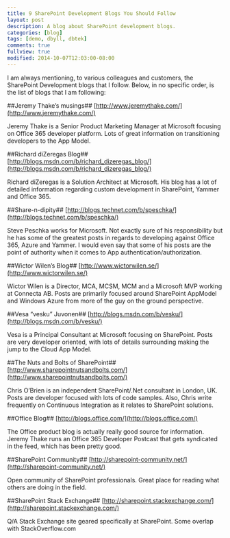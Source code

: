 ```yaml
---
title: 9 SharePoint Development Blogs You Should Follow
layout: post
description: A blog about SharePoint development blogs.
categories: [blog]
tags: [demo, dbyll, dbtek]
comments: true
fullview: true
modified: 2014-10-07T12:03:00-08:00
---
```


I am always mentioning, to various colleagues and customers, the SharePoint Development blogs that I follow. Below, in no specific order, is the list of blogs that I am following:

##Jeremy Thake’s musings##
[http://www.jeremythake.com/](http://www.jeremythake.com/)

Jeremy Thake is a Senior Product Marketing Manager at Microsoft focusing on Office 365 developer platform. Lots of great information on transitioning developers to the App Model.

##Richard diZeregas Blog##
[http://blogs.msdn.com/b/richard_dizeregas_blog/](http://blogs.msdn.com/b/richard_dizeregas_blog/)

Richard diZeregas is a Solution Architect at Microsoft. His blog has a lot of detailed information regarding custom development in SharePoint, Yammer and Office 365.

##Share-n-dipity##
[http://blogs.technet.com/b/speschka/](http://blogs.technet.com/b/speschka/)

Steve Peschka works for Microsoft. Not exactly sure of his responsibility but he has some of the greatest posts in regards to developing against Office 365, Azure and Yammer. I would even say that some of his posts are the point of authority when it comes to App authentication/authorization.

##Wictor Wilen’s Blog##
[http://www.wictorwilen.se/](http://www.wictorwilen.se/)

Wictor Wilen is a Director, MCA, MCSM, MCM and a Microsoft MVP working at Connecta AB. Posts are primarily focused around SharePoint AppModel and Windows Azure from more of the guy on the ground perspective.

##Vesa “vesku” Juvonen##
[http://blogs.msdn.com/b/vesku/](http://blogs.msdn.com/b/vesku/)

Vesa is a Principal Consultant at Microsoft focusing on SharePoint. Posts are very developer oriented, with lots of details surrounding making the jump to the Cloud App Model.

##The Nuts and Bolts of SharePoint##
[http://www.sharepointnutsandbolts.com/](http://www.sharepointnutsandbolts.com/)

Chris O’Brien is an independent SharePoint/.Net consultant in London, UK. Posts are developer focused with lots of code samples. Also, Chris write frequently on Continuous Integration as it relates to SharePoint solutions.

##Office Blog##
[http://blogs.office.com/](http://blogs.office.com/)

The Office product blog is actually really good source for information. Jeremy Thake runs an Office 365 Developer Postcast that gets syndicated in the feed, which has been pretty good.

##SharePoint Community##
[http://sharepoint-community.net/](http://sharepoint-community.net/)

Open community of SharePoint professionals. Great place for reading what others are doing in the field.

##SharePoint Stack Exchange##
[http://sharepoint.stackexchange.com/](http://sharepoint.stackexchange.com/)

Q/A Stack Exchange site geared specifically at SharePoint. Some overlap with StackOverflow.com